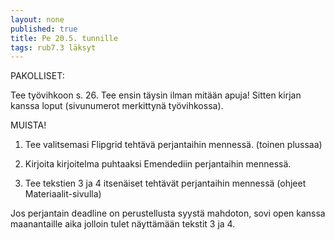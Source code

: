 ```yaml
---
layout: none
published: true
title: Pe 20.5. tunnille
tags: rub7.3 läksyt
---
```

PAKOLLISET:

Tee työvihkoon s. 26. Tee ensin täysin ilman mitään apuja! Sitten kirjan kanssa loput (sivunumerot merkittynä työvihkossa).

MUISTA!

1. Tee valitsemasi Flipgrid tehtävä perjantaihin mennessä. (toinen plussaa)

2. Kirjoita kirjoitelma puhtaaksi Emendediin perjantaihin mennessä. 

3. Tee tekstien 3 ja 4 itsenäiset tehtävät perjantaihin mennessä (ohjeet Materiaalit-sivulla)

Jos perjantain deadline on perustellusta syystä mahdoton, sovi open kanssa maanantaille aika jolloin tulet näyttämään tekstit 3 ja 4.
